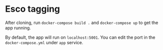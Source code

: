 # Esco tagging


After cloning, run `docker-compose build .`  and `docker-compose up` to get the app running. 

By default, the app will run on `localhost:5001`. You can edit the port in the `docker-compose.yml` under `app` service. 
